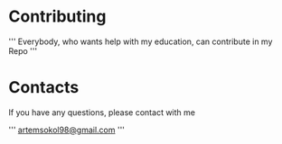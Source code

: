 # Contributing

'''
Everybody, who wants help with my education, can contribute in my Repo
'''

# Contacts

If you have any questions, please contact with me 

'''
artemsokol98@gmail.com
'''

